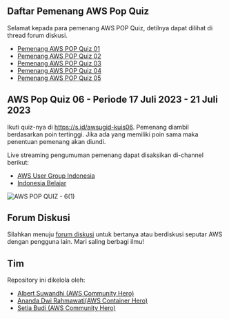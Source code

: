 ## Daftar Pemenang AWS Pop Quiz

Selamat kepada para pemenang AWS POP Quiz, detilnya dapat dilihat di thread forum diskusi.

- [Pemenang AWS POP Quiz 01](https://github.com/awsugid/forum/discussions/9)
- [Pemenang AWS POP Quiz 02](https://github.com/awsugid/forum/discussions/11)
- [Pemenang AWS POP Quiz 03](https://github.com/awsugid/forum/discussions/12)
- [Pemenang AWS POP Quiz 04](https://github.com/awsugid/forum/discussions/14)
- [Pemenang AWS POP Quiz 05](https://github.com/awsugid/forum/discussions/15)

## AWS Pop Quiz 06 - Periode 17 Juli 2023 - 21 Juli 2023

Ikuti quiz-nya di https://s.id/awsugid-kuis06. Pemenang diambil berdasarkan poin tertinggi. Jika ada yang memiliki poin sama maka penentuan pemenang akan diundi.

Live streaming pengumuman pemenang dapat disaksikan di-channel berikut:

- [AWS User Group Indonesia](https://www.youtube.com/@awsusergroupindonesia9881/streams)
- [Indonesia Belajar](https://www.youtube.com/@belajaridn/streams)

![AWS POP QUIZ - 6(1)](https://github.com/awsugid/.github/assets/26140300/52f39ef4-0301-45a6-aac5-4d630b6704c9)


## Forum Diskusi

Silahkan menuju [forum diskusi](https://github.com/awsugid/forum/discussions) untuk bertanya atau berdiskusi seputar AWS dengan pengguna lain. Mari saling berbagi ilmu!

## Tim

Repository ini dikelola oleh:

- [Albert Suwandhi (AWS Community Hero)](https://www.linkedin.com/in/albertsuwandhi/)
- [Ananda Dwi Rahmawati(AWS Container Hero)](https://www.linkedin.com/in/anandadwir/)
- [Setia Budi (AWS Community Hero)](https://www.linkedin.com/in/boedybios/)
